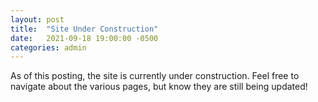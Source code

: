 ```yaml
---
layout: post
title:  "Site Under Construction"
date:   2021-09-18 19:00:00 -0500
categories: admin
---
```

As of this posting, the site is currently under construction. Feel free to navigate about the various pages, but know they are still being updated!
